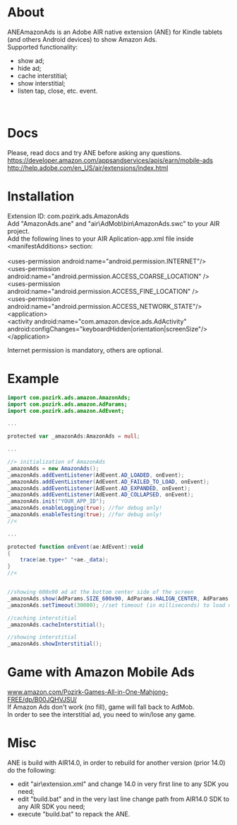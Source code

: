 # About
ANEAmazonAds is an Adobe AIR native extension (ANE) for Kindle tablets (and others Android devices) to show Amazon Ads.<br />
Supported functionality:<br />
- show ad;<br />
- hide ad;<br />
- cache interstitial;<br />
- show interstitial;<br />
- listen tap, close, etc. event.<br />
<br />

# Docs
Please, read docs and try ANE before asking any questions.<br />
https://developer.amazon.com/appsandservices/apis/earn/mobile-ads<br />
http://help.adobe.com/en_US/air/extensions/index.html<br />


# Installation
Extension ID: com.pozirk.ads.AmazonAds<br />
Add "AmazonAds.ane" and "air\AdMob\bin\AmazonAds.swc" to your AIR project.<br />
Add the following lines to your AIR Aplication-app.xml file inside &lt;manifestAdditions&gt; section:<br />
<br />
&lt;uses-permission android:name="android.permission.INTERNET"/&gt;<br />
&lt;uses-permission android:name="android.permission.ACCESS_COARSE_LOCATION" /&gt;<br />
&lt;uses-permission android:name="android.permission.ACCESS_FINE_LOCATION" /&gt;<br />
&lt;uses-permission android:name="android.permission.ACCESS_NETWORK_STATE"/&gt;<br />
&lt;application&gt;<br />
	&lt;activity android:name="com.amazon.device.ads.AdActivity" android:configChanges="keyboardHidden|orientation|screenSize"/&gt;<br />
&lt;/application&gt;<br />

Internet permission is mandatory, others are optional.


# Example
```actionscript
import com.pozirk.ads.amazon.AmazonAds;
import com.pozirk.ads.amazon.AdParams;
import com.pozirk.ads.amazon.AdEvent;

...

protected var _amazonAds:AmazonAds = null;

...

//> initialization of AmazonAds
_amazonAds = new AmazonAds();
_amazonAds.addEventListener(AdEvent.AD_LOADED, onEvent);
_amazonAds.addEventListener(AdEvent.AD_FAILED_TO_LOAD, onEvent);
_amazonAds.addEventListener(AdEvent.AD_EXPANDED, onEvent);
_amazonAds.addEventListener(AdEvent.AD_COLLAPSED, onEvent);
_amazonAds.init("YOUR_APP_ID");
_amazonAds.enableLogging(true); //for debug only!
_amazonAds.enableTesting(true); //for debug only!
//<

...

protected function onEvent(ae:AdEvent):void
{
	trace(ae.type+" "+ae._data);
}
//<


//showing 600x90 ad at the bottom center side of the screen
_amazonAds.show(AdParams.SIZE_600x90, AdParams.HALIGN_CENTER, AdParams.VALIGN_BOTTOM);
_amazonAds.setTimeout(30000); //set timeout (in milliseconds) to load new ad, not sure if it works properly...

//caching interstitial
_amazonAds.cacheInterstitial();

//showing interstitial
_amazonAds.showInterstitial();
```


# Game with Amazon Mobile Ads
www.amazon.com/Pozirk-Games-All-in-One-Mahjong-FREE/dp/B00JQHVJSU/<br />
If Amazon Ads don't work (no fill), game will fall back to AdMob.<br />
In order to see the interstitial ad, you need to win/lose any game.<br />


# Misc
ANE is build with AIR14.0, in order to rebuild for another version (prior 14.0) do the following:<br />
- edit "air\extension.xml" and change 14.0 in very first line to any SDK you need;<br />
- edit "build.bat" and in the very last line change path from AIR14.0 SDK to any AIR SDK you need;<br />
- execute "build.bat" to repack the ANE.<br />